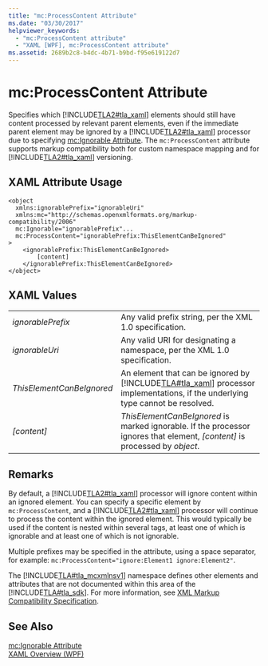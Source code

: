 ```yaml
---
title: "mc:ProcessContent Attribute"
ms.date: "03/30/2017"
helpviewer_keywords: 
  - "mc:ProcessContent attribute"
  - "XAML [WPF], mc:ProcessContent attribute"
ms.assetid: 2689b2c8-b4dc-4b71-b9bd-f95e619122d7
---
```

# mc:ProcessContent Attribute
Specifies which [!INCLUDE[TLA2#tla_xaml](../../../../includes/tla2sharptla-xaml-md.md)] elements should still have content processed by relevant parent elements, even if the immediate parent element may be ignored by a [!INCLUDE[TLA2#tla_xaml](../../../../includes/tla2sharptla-xaml-md.md)] processor due to specifying [mc:Ignorable Attribute](../../../../docs/framework/wpf/advanced/mc-ignorable-attribute.md). The `mc:ProcessContent` attribute supports markup compatibility both for custom namespace mapping and for [!INCLUDE[TLA2#tla_xaml](../../../../includes/tla2sharptla-xaml-md.md)] versioning.  
  
## XAML Attribute Usage  
  
```  
<object  
  xmlns:ignorablePrefix="ignorableUri"  
  xmlns:mc="http://schemas.openxmlformats.org/markup-compatibility/2006"  
  mc:Ignorable="ignorablePrefix"...  
  mc:ProcessContent="ignorablePrefix:ThisElementCanBeIgnored"  
>  
    <ignorablePrefix:ThisElementCanBeIgnored>  
        [content]  
    </ignorablePrefix:ThisElementCanBeIgnored>  
</object>  
```  
  
## XAML Values  
  
|||  
|-|-|  
|*ignorablePrefix*|Any valid prefix string, per the XML 1.0 specification.|  
|*ignorableUri*|Any valid URI for designating a namespace, per the XML 1.0 specification.|  
|*ThisElementCanBeIgnored*|An element that can be ignored by [!INCLUDE[TLA#tla_xaml](../../../../includes/tlasharptla-xaml-md.md)] processor implementations, if the underlying type cannot be resolved.|  
|*[content]*|*ThisElementCanBeIgnored* is marked ignorable. If the processor ignores that element, *[content]* is processed by *object*.|  
  
## Remarks  
 By default, a [!INCLUDE[TLA2#tla_xaml](../../../../includes/tla2sharptla-xaml-md.md)] processor will ignore content within an ignored element. You can specify a specific element by `mc:ProcessContent`, and a [!INCLUDE[TLA2#tla_xaml](../../../../includes/tla2sharptla-xaml-md.md)] processor will continue to process the content within the ignored element. This would typically be used if the content is nested within several tags, at least one of which is ignorable and at least one of which is not ignorable.  
  
 Multiple prefixes may be specified in the attribute, using a space separator, for example: `mc:ProcessContent="ignore:Element1 ignore:Element2"`.  
  
 The [!INCLUDE[TLA#tla_mcxmlnsv1](../../../../includes/tlasharptla-mcxmlnsv1-md.md)] namespace defines other elements and attributes that are not documented within this area of the [!INCLUDE[TLA#tla_sdk](../../../../includes/tlasharptla-sdk-md.md)]. For more information, see [XML Markup Compatibility Specification](https://go.microsoft.com/fwlink/?LinkId=73824).  
  
## See Also  
 [mc:Ignorable Attribute](../../../../docs/framework/wpf/advanced/mc-ignorable-attribute.md)  
 [XAML Overview (WPF)](../../../../docs/framework/wpf/advanced/xaml-overview-wpf.md)
